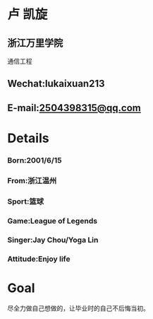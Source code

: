 # 卢   凯旋
## 浙江万里学院
通信工程
## Wechat:lukaixuan213
## E-mail:2504398315@qq.com
# Details
### Born:2001/6/15
### From:浙江温州
### Sport:篮球
### Game:League of Legends
### Singer:Jay Chou/Yoga Lin
### Attitude:Enjoy life
# Goal
尽全力做自己想做的，让毕业时的自己不后悔当初。
